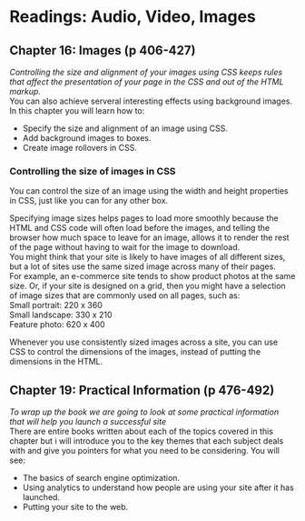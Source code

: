 # Readings: Audio, Video, Images

## Chapter 16: Images (p 406-427)

*Controlling the size and alignment of your images using CSS keeps rules that affect the presentation of your page in the CSS and out of the HTML markup.*  
You can also achieve serveral interesting effects using background images. In this chapter you will learn how to:  
- Specify the size and alignment of an image using CSS.
- Add background images to boxes. 
- Create image rollovers in CSS.

### Controlling the size of images in CSS

You can control the size of an image using the width and height properties in CSS, just like you can for any other box.  
  
  Specifying image sizes helps pages to load more smoothly because the HTML and CSS code will often load before the images, and telling the browser how much space to leave for an image, allows it to render the rest of the page without having to wait for the image to download.  
  You might think that your site is likely to have images of all different sizes, but a lot of sites use the same sized image across many of their pages.  
  For example, an e-commerce site tends to show product photos at the same size. Or, if your site is designed on a grid, then you might have a selection of image sizes that are commonly used on all pages, such as:  
  Small portrait: 220 x 360  
  Small landscape: 330 x 210  
  Feature photo: 620 x 400  
  
Whenever you use consistently sized images across a site, you can use CSS to control the dimensions of the images, instead of putting the dimensions in the HTML.  

## Chapter 19: Practical Information (p 476-492)

*To wrap up the book we are going to look at some practical information that will help you launch a successful site*  
There are entire books written about each of the topics covered in this chapter but i will introduce you to the key themes that each subject deals with and give you pointers for what you need to be considering. You will see:  
- The basics of search engine optimization.
- Using analytics to understand how people are using your site after it has launched.
- Putting your site to the web. 
